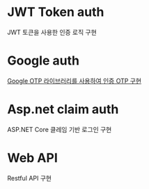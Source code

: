 # JWT Token auth
JWT 토큰을 사용한 인증 로직 구현

# Google auth
[Google OTP 라이브러리를 사용하여 인증 OTP 구현](https://github.com/dudwn1745/profile/blob/master/Service/GoogleAuthService.cs)

# Asp.net claim auth
ASP.NET Core 클레임 기반 로그인 구현

# Web API
Restful API 구현
